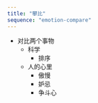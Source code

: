 ```yaml
---
title: "攀比"
sequence: "emotion-compare"
---
```


- 对比两个事物
    - 科学
        - 排序
    - 人的心里
        - 傲慢
        - 妒忌
        - 争斗心
